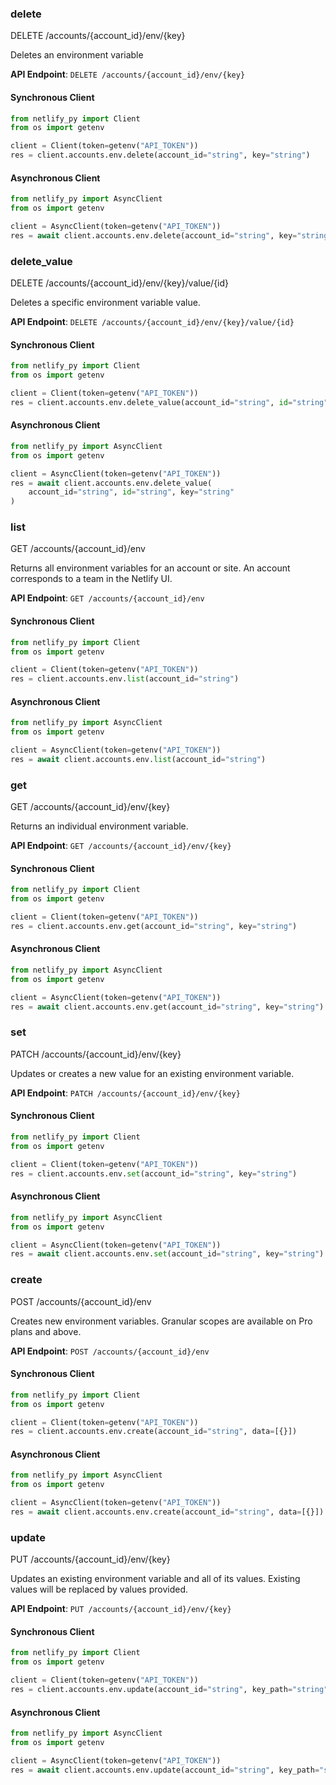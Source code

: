 
### delete <a name="delete"></a>
DELETE /accounts/{account_id}/env/{key}

Deletes an environment variable

**API Endpoint**: `DELETE /accounts/{account_id}/env/{key}`

#### Synchronous Client

```python
from netlify_py import Client
from os import getenv

client = Client(token=getenv("API_TOKEN"))
res = client.accounts.env.delete(account_id="string", key="string")
```

#### Asynchronous Client

```python
from netlify_py import AsyncClient
from os import getenv

client = AsyncClient(token=getenv("API_TOKEN"))
res = await client.accounts.env.delete(account_id="string", key="string")
```

### delete_value <a name="delete_value"></a>
DELETE /accounts/{account_id}/env/{key}/value/{id}

Deletes a specific environment variable value.

**API Endpoint**: `DELETE /accounts/{account_id}/env/{key}/value/{id}`

#### Synchronous Client

```python
from netlify_py import Client
from os import getenv

client = Client(token=getenv("API_TOKEN"))
res = client.accounts.env.delete_value(account_id="string", id="string", key="string")
```

#### Asynchronous Client

```python
from netlify_py import AsyncClient
from os import getenv

client = AsyncClient(token=getenv("API_TOKEN"))
res = await client.accounts.env.delete_value(
    account_id="string", id="string", key="string"
)
```

### list <a name="list"></a>
GET /accounts/{account_id}/env

Returns all environment variables for an account or site. An account corresponds to a team in the Netlify UI.

**API Endpoint**: `GET /accounts/{account_id}/env`

#### Synchronous Client

```python
from netlify_py import Client
from os import getenv

client = Client(token=getenv("API_TOKEN"))
res = client.accounts.env.list(account_id="string")
```

#### Asynchronous Client

```python
from netlify_py import AsyncClient
from os import getenv

client = AsyncClient(token=getenv("API_TOKEN"))
res = await client.accounts.env.list(account_id="string")
```

### get <a name="get"></a>
GET /accounts/{account_id}/env/{key}

Returns an individual environment variable.

**API Endpoint**: `GET /accounts/{account_id}/env/{key}`

#### Synchronous Client

```python
from netlify_py import Client
from os import getenv

client = Client(token=getenv("API_TOKEN"))
res = client.accounts.env.get(account_id="string", key="string")
```

#### Asynchronous Client

```python
from netlify_py import AsyncClient
from os import getenv

client = AsyncClient(token=getenv("API_TOKEN"))
res = await client.accounts.env.get(account_id="string", key="string")
```

### set <a name="set"></a>
PATCH /accounts/{account_id}/env/{key}

Updates or creates a new value for an existing environment variable.

**API Endpoint**: `PATCH /accounts/{account_id}/env/{key}`

#### Synchronous Client

```python
from netlify_py import Client
from os import getenv

client = Client(token=getenv("API_TOKEN"))
res = client.accounts.env.set(account_id="string", key="string")
```

#### Asynchronous Client

```python
from netlify_py import AsyncClient
from os import getenv

client = AsyncClient(token=getenv("API_TOKEN"))
res = await client.accounts.env.set(account_id="string", key="string")
```

### create <a name="create"></a>
POST /accounts/{account_id}/env

Creates new environment variables. Granular scopes are available on Pro plans and above.

**API Endpoint**: `POST /accounts/{account_id}/env`

#### Synchronous Client

```python
from netlify_py import Client
from os import getenv

client = Client(token=getenv("API_TOKEN"))
res = client.accounts.env.create(account_id="string", data=[{}])
```

#### Asynchronous Client

```python
from netlify_py import AsyncClient
from os import getenv

client = AsyncClient(token=getenv("API_TOKEN"))
res = await client.accounts.env.create(account_id="string", data=[{}])
```

### update <a name="update"></a>
PUT /accounts/{account_id}/env/{key}

Updates an existing environment variable and all of its values. Existing values will be replaced by values provided.

**API Endpoint**: `PUT /accounts/{account_id}/env/{key}`

#### Synchronous Client

```python
from netlify_py import Client
from os import getenv

client = Client(token=getenv("API_TOKEN"))
res = client.accounts.env.update(account_id="string", key_path="string")
```

#### Asynchronous Client

```python
from netlify_py import AsyncClient
from os import getenv

client = AsyncClient(token=getenv("API_TOKEN"))
res = await client.accounts.env.update(account_id="string", key_path="string")
```

